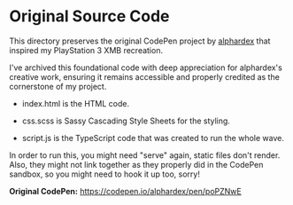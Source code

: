 # Original Source Code

This directory preserves the original CodePen project by [alphardex](https://codepen.io/alphardex/) that inspired my PlayStation 3 XMB recreation.

I've archived this foundational code with deep appreciation for alphardex's creative work, ensuring it remains accessible and properly credited as the cornerstone of my project.

- index.html is the HTML code.

- css.scss is Sassy Cascading Style Sheets for the styling.

- script.js is the TypeScript code that was created to run the whole wave.

In order to run this, you might need "serve" again, static files don't render. Also, they might not link together as they properly did in the CodePen sandbox, so you might need to hook it up too, sorry!

**Original CodePen:** https://codepen.io/alphardex/pen/poPZNwE